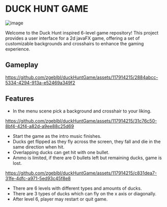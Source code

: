 # DUCK HUNT GAME

![image](https://github.com/zgeblbl/duckHuntGame/assets/117914215/e2f04f86-2ed4-4686-a679-ad5967bd4161)

Welcome to the Duck Hunt inspired 6-level game repository! This project provides a user interface for a 2d javaFX game, offering a set of customizable backgrounds and crosshairs to enhance the gaming experience.

## Gameplay
https://github.com/zgeblbl/duckHuntGame/assets/117914215/2884abcc-5334-4294-913a-e52469a349f2



## Features

- In the menu scene pick a background and crosshair to your liking.

https://github.com/zgeblbl/duckHuntGame/assets/117914215/31c76c50-8bf4-42f4-a82d-a9ee88c25d69

- Start the game as the intro music finishes.
- Ducks get flipped as they fly across the screen, they fall and die in the same direction when hit.
- Overlapping ducks can get hit with one bullet.
- Ammo is limited, if there are 0 bullets left but remaining ducks, game is lost.

https://github.com/zgeblbl/duckHuntGame/assets/117914215/c831dea7-31fe-4dfc-a971-5ed93c45f8e8

- There are 6 levels with different types and amounts of ducks.
- There are 3 types of ducks which can fly on the x axis or diagonally.
- After level 6, player may restart or quit game.

